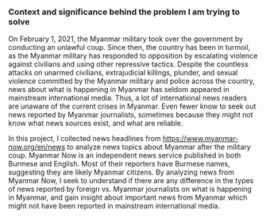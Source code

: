 ### Context and significance behind the problem I am trying to solve

On February 1, 2021, the Myanmar military took over the government by conducting an unlawful coup. Since then, the country has been in turmoil, as the Myanmar military has responded to opposition by escalating violence against civilians and using other repressive tactics. Despite the countless attacks on unarmed civilians, extrajudicial killings, plunder, and sexual violence committed by the Myanmar military and police across the country, news about what is happening in Myanmar has seldom appeared in mainstream international media. Thus, a lot of international news readers are unaware of the current crises in Myanmar. Even fewer know to seek out news reported by Myanmar journalists, sometimes because they might not know what news sources exist, and what are reliable. 

In this project, I collected news headlines from https://www.myanmar-now.org/en/news to analyze news topics about Myanmar after the military coup. Myanmar Now is an independent news service published in both Burmese and English. Most of their reporters have Burmese names, suggesting they are likely Myanmar citizens. By analyzing news from Myanmar Now, I seek to understand if there are any difference in the types of news reported by foreign vs. Myanmar journalists on what is happening in Myanmar, and gain insight about important news from Myanmar which might not have been reported in mainstream international media.
